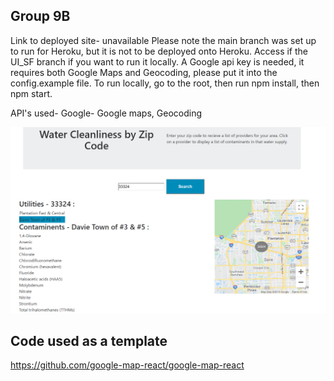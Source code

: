 ## Group 9B
Link to deployed site- unavailable
Please note the main branch was set up to run for Heroku, but it is not to be deployed onto Heroku. Access if the UI_SF branch if you want to run it locally. A Google api key is needed, it requires both Google Maps and Geocoding, please put it into the config.example file.
To run locally, go to the root, then run npm install, then npm start. 


API's used-
Google-
Google maps, 
Geocoding

![](1531x906.png.8e0f13dfa9d54a4dac564df051801d3f.png)

## Code used as a template
https://github.com/google-map-react/google-map-react


